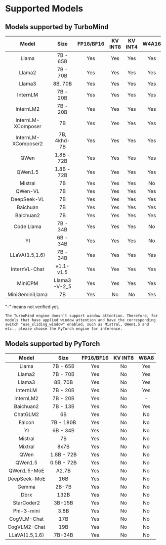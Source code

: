 # Supported Models

## Models supported by TurboMind

|        Model        |     Size     | FP16/BF16 | KV INT8 | KV INT4 | W4A16 |
| :-----------------: | :----------: | :-------: | :-----: | :-----: | :---: |
|        Llama        |   7B - 65B   |    Yes    |   Yes   |   Yes   |  Yes  |
|       Llama2        |   7B - 70B   |    Yes    |   Yes   |   Yes   |  Yes  |
|       Llama3        |   8B, 70B    |    Yes    |   Yes   |   Yes   |  Yes  |
|      InternLM       |   7B - 20B   |    Yes    |   Yes   |   Yes   |  Yes  |
|      InternLM2      |   7B - 20B   |    Yes    |   Yes   |   Yes   |  Yes  |
| InternLM-XComposer  |      7B      |    Yes    |   Yes   |   Yes   |  Yes  |
| InternLM-XComposer2 | 7B, 4khd-7B  |    Yes    |   Yes   |   Yes   |  Yes  |
|        QWen         |  1.8B - 72B  |    Yes    |   Yes   |   Yes   |  Yes  |
|       QWen1.5       |  1.8B - 72B  |    Yes    |   Yes   |   Yes   |  Yes  |
|       Mistral       |      7B      |    Yes    |   Yes   |   Yes   |  No   |
|       QWen-VL       |      7B      |    Yes    |   Yes   |   Yes   |  Yes  |
|     DeepSeek-VL     |      7B      |    Yes    |   Yes   |   Yes   |  Yes  |
|      Baichuan       |      7B      |    Yes    |   Yes   |   Yes   |  Yes  |
|      Baichuan2      |      7B      |    Yes    |   Yes   |   Yes   |  Yes  |
|     Code Llama      |   7B - 34B   |    Yes    |   Yes   |   Yes   |  No   |
|         YI          |   6B - 34B   |    Yes    |   Yes   |   Yes   |  No   |
|   LLaVA(1.5,1.6)    |   7B - 34B   |    Yes    |   Yes   |   Yes   |  Yes  |
|    InternVL-Chat    |  v1.1- v1.5  |    Yes    |   Yes   |   Yes   |  Yes  |
|       MiniCPM       | Llama3-V-2_5 |    Yes    |   Yes   |   Yes   |  Yes  |
|   MiniGeminiLlama   |      7B      |    Yes    |   No    |   No    |  Yes  |

"-" means not verified yet.

```{note}
The TurboMind engine doesn't support window attention. Therefore, for models that have applied window attention and have the corresponding switch "use_sliding_window" enabled, such as Mistral, QWen1.5 and etc., please choose the PyTorch engine for inference.
```

## Models supported by PyTorch

|     Model      |    Size    | FP16/BF16 | KV INT8 | W8A8 |
| :------------: | :--------: | :-------: | :-----: | :--: |
|     Llama      |  7B - 65B  |    Yes    |   No    | Yes  |
|     Llama2     |  7B - 70B  |    Yes    |   No    | Yes  |
|     Llama3     |  8B, 70B   |    Yes    |   No    | Yes  |
|    InternLM    |  7B - 20B  |    Yes    |   No    | Yes  |
|   InternLM2    |  7B - 20B  |    Yes    |   No    |  -   |
|   Baichuan2    |  7B - 13B  |    Yes    |   No    | Yes  |
|    ChatGLM2    |     6B     |    Yes    |   No    |  No  |
|     Falcon     | 7B - 180B  |    Yes    |   No    |  No  |
|       YI       |  6B - 34B  |    Yes    |   No    |  No  |
|    Mistral     |     7B     |    Yes    |   No    |  No  |
|    Mixtral     |    8x7B    |    Yes    |   No    |  No  |
|      QWen      | 1.8B - 72B |    Yes    |   No    |  No  |
|    QWen1.5     | 0.5B - 72B |    Yes    |   No    |  No  |
|  QWen1.5-MoE   |   A2.7B    |    Yes    |   No    |  No  |
|  DeepSeek-MoE  |    16B     |    Yes    |   No    |  No  |
|     Gemma      |   2B-7B    |    Yes    |   No    |  No  |
|      Dbrx      |    132B    |    Yes    |   No    |  No  |
|   StarCoder2   |   3B-15B   |    Yes    |   No    |  No  |
|   Phi-3-mini   |    3.8B    |    Yes    |   No    |  No  |
|  CogVLM-Chat   |    17B     |    Yes    |   No    |  No  |
|  CogVLM2-Chat  |    19B     |    Yes    |   No    |  No  |
| LLaVA(1.5,1.6) |   7B-34B   |    Yes    |   No    |  No  |
